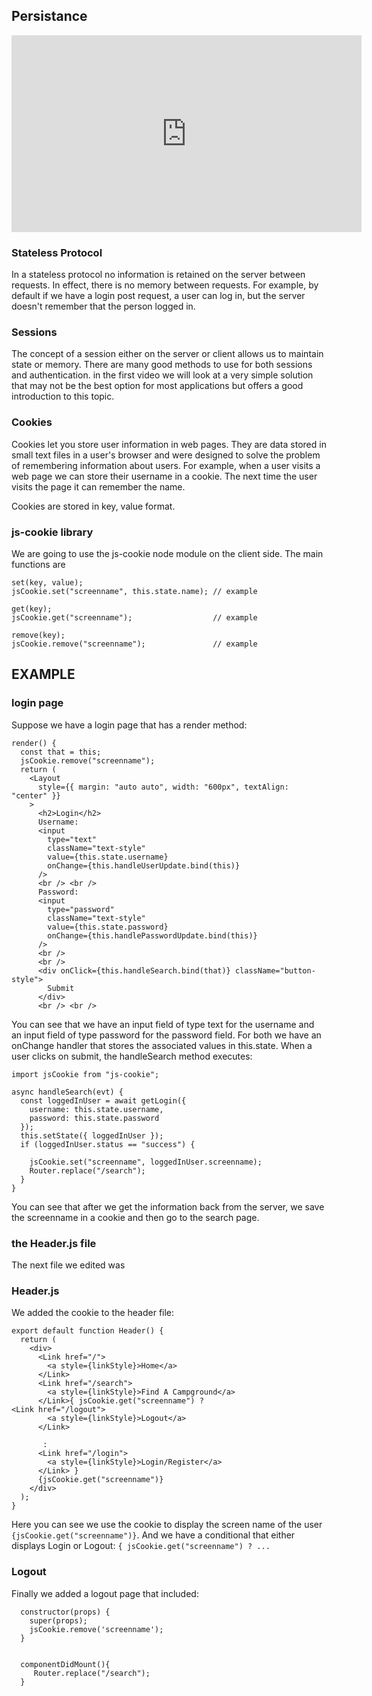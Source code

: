 ## Persistance

<iframe width="560" height="315" src="https://www.youtube.com/embed/SC8b1bbB07U" frameborder="0" allowfullscreen></iframe>



### Stateless Protocol
In a stateless protocol no information is retained on the server between requests. In effect, there is no memory between requests. For example, by default if we have a login post request, a user can log in, but the server doesn't remember that the person logged in. 

### Sessions
The concept of a session either on the server or client allows us to maintain state or memory. There are many good methods to use for both sessions and authentication. in the first video we will look at a very simple solution that may not be the best option for most applications but offers a good introduction to this topic.

### Cookies
Cookies let you store user information in web pages. They are data stored in small text files in a user's browser and were designed to solve the problem of remembering information about users. For example, when a user visits a web page we can store their username in a cookie. The next time the user visits the page it can remember the name. 

Cookies are stored in key, value format.

### js-cookie library

We are going to use the js-cookie node module on the client side. The main functions are

	set(key, value);
	jsCookie.set("screenname", this.state.name); // example
	
	get(key);
	jsCookie.get("screenname");                  // example
	
	remove(key);
	jsCookie.remove("screenname");               // example
	

## EXAMPLE

### login page

Suppose we have a login page that has a render method:

    render() {
      const that = this;
      jsCookie.remove("screenname");
      return (
        <Layout
          style={{ margin: "auto auto", width: "600px", textAlign: "center" }}
        >
          <h2>Login</h2>
          Username:
          <input
            type="text"
            className="text-style"
            value={this.state.username}
            onChange={this.handleUserUpdate.bind(this)}
          />
          <br /> <br />
          Password:
          <input
            type="password"
            className="text-style"
            value={this.state.password}
            onChange={this.handlePasswordUpdate.bind(this)}
          />
          <br />
          <br />
          <div onClick={this.handleSearch.bind(that)} className="button-style">
            Submit
          </div>
          <br /> <br />

You can see that we have an input field of type text for the username and an input field of type password for the password field. For both we have an onChange handler that stores the associated values in this.state. When a user clicks on submit, the handleSearch method executes:

	import jsCookie from "js-cookie";

    async handleSearch(evt) {
      const loggedInUser = await getLogin({
        username: this.state.username,
        password: this.state.password
      });
      this.setState({ loggedInUser });
      if (loggedInUser.status == "success") {

        jsCookie.set("screenname", loggedInUser.screenname);
        Router.replace("/search");
      }
    }

You can see that after we get the information back from the server, we save the screenname in a cookie and then go to the search page.

### the Header.js file

The next file we edited was 

### Header.js

We added the cookie to the header file:

    export default function Header() {
      return (
        <div>
          <Link href="/">
            <a style={linkStyle}>Home</a>
          </Link>
          <Link href="/search">
            <a style={linkStyle}>Find A Campground</a>
          </Link>{ jsCookie.get("screenname") ? 
    <Link href="/logout">
            <a style={linkStyle}>Logout</a>
          </Link> 

           :
          <Link href="/login">
            <a style={linkStyle}>Login/Register</a>
          </Link> }
          {jsCookie.get("screenname")}
        </div>
      );
    }

Here you can see we use the cookie to display the screen name of the user `{jsCookie.get("screenname")}`. And we have a conditional that either displays Login or Logout: `{ jsCookie.get("screenname") ? ...`

### Logout
Finally we added a logout page that included:

      constructor(props) {
        super(props);
        jsCookie.remove('screenname');
      }

      
      componentDidMount(){
         Router.replace("/search");
      }

